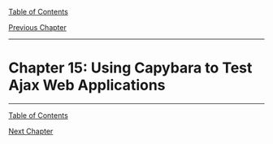 [Table of Contents](_toc.md)

[Previous Chapter](ch14.md)

---

# Chapter 15: Using Capybara to Test Ajax Web Applications #


---
[Table of Contents](_toc.md)

[Next Chapter](ch16.md)
